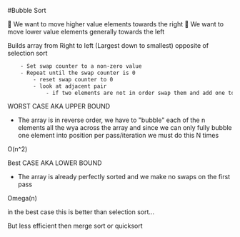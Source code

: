 #Bubble Sort

🛁 We want to move higher value elements towards the right
🛁 We want to move lower value elements generally towards the left

Builds array from Right to left (Largest down to smallest) opposite of selection sort

```bash
    - Set swap counter to a non-zero value
    - Repeat until the swap counter is 0
        - reset swap counter to 0
        - look at adjacent pair
            - if two elements are not in order swap them and add one to the swap counter
```

WORST CASE AKA UPPER BOUND

- The array is in reverse order, we have to "bubble" each of the n elements all the wya across the array
  and since we can only fully bubble one element into position per pass/iteration we must do this N times

O(n^2)

Best CASE AKA LOWER BOUND

- The array is already perfectly sorted and we make no swaps on the first pass

Omega(n)

in the best case this is better than selection sort...

But less efficient then merge sort or quicksort
